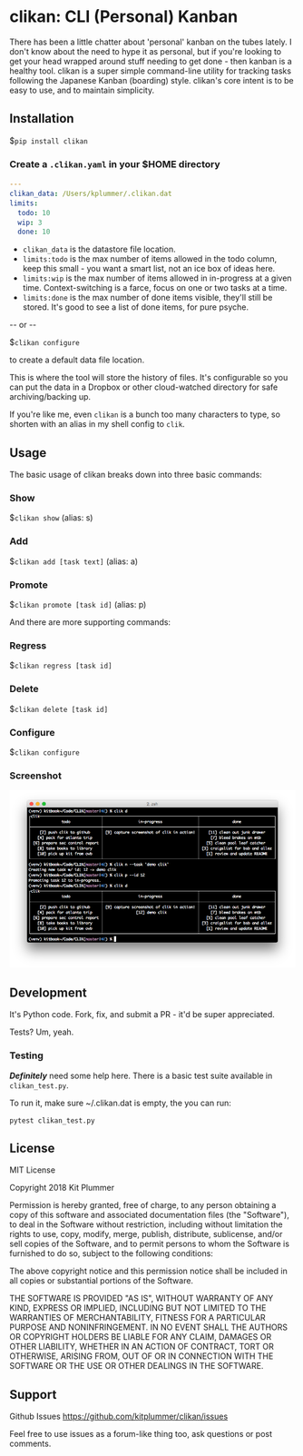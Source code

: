 # clikan: CLI (Personal) Kanban
There has been a little chatter about 'personal' kanban on the tubes lately.  I don't know about the need to hype it as personal, but if you're looking to get your head wrapped around stuff needing to get done - then kanban is a healthy tool.  clikan is a super simple command-line utility for tracking tasks following the Japanese Kanban (boarding) style.  clikan's core intent is to be easy to use, and to maintain simplicity.

## Installation

$`pip install clikan`

### Create a `.clikan.yaml` in your $HOME directory

```yaml
---
clikan_data: /Users/kplummer/.clikan.dat
limits:
  todo: 10
  wip: 3
  done: 10
```

* `clikan_data` is the datastore file location.
* `limits:todo` is the max number of items allowed in the todo column, keep this small - you want a smart list, not an ice box of ideas here.
* `limits:wip` is the max number of items allowed in in-progress at a given time.  Context-switching is a farce, focus on one or two tasks at a time.
* `limits:done` is the max number of done items visible, they'll still be stored.  It's good to see a list of done items, for pure psyche.

-- or --

$`clikan configure`

to create a default data file location.

This is where the tool will store the history of files.  It's configurable so you can put the data in a Dropbox or other cloud-watched directory for safe archiving/backing up.

If you're like me, even `clikan` is a bunch too many characters to type, so shorten with an alias in my shell config to `clik`.

## Usage
The basic usage of clikan breaks down into three basic commands:

### Show

$`clikan show` (alias: s)

### Add

$`clikan add [task text]` (alias: a)

### Promote

$`clikan promote [task id]` (alias: p)

And there are more supporting commands:

### Regress

$`clikan regress [task id]`

### Delete

$`clikan delete [task id]`

### Configure

$`clikan configure`

### Screenshot

![Screenshot](screenshot.png)

## Development

It's Python code.  Fork, fix, and submit a PR - it'd be super appreciated.

Tests?  Um, yeah.

### Testing

***Definitely*** need some help here.  There is a basic test suite available in `clikan_test.py`.

To run it, make sure ~/.clikan.dat is empty, the you can run:

```
pytest clikan_test.py
```

## License

MIT License

Copyright 2018 Kit Plummer

Permission is hereby granted, free of charge, to any person obtaining a copy of this software and associated documentation files (the "Software"), to deal in the Software without restriction, including without limitation the rights to use, copy, modify, merge, publish, distribute, sublicense, and/or sell copies of the Software, and to permit persons to whom the Software is furnished to do so, subject to the following conditions:

The above copyright notice and this permission notice shall be included in all copies or substantial portions of the Software.

THE SOFTWARE IS PROVIDED "AS IS", WITHOUT WARRANTY OF ANY KIND, EXPRESS OR IMPLIED, INCLUDING BUT NOT LIMITED TO THE WARRANTIES OF MERCHANTABILITY, FITNESS FOR A PARTICULAR PURPOSE AND NONINFRINGEMENT. IN NO EVENT SHALL THE AUTHORS OR COPYRIGHT HOLDERS BE LIABLE FOR ANY CLAIM, DAMAGES OR OTHER LIABILITY, WHETHER IN AN ACTION OF CONTRACT, TORT OR OTHERWISE, ARISING FROM, OUT OF OR IN CONNECTION WITH THE SOFTWARE OR THE USE OR OTHER DEALINGS IN THE SOFTWARE.

## Support

Github Issues
https://github.com/kitplummer/clikan/issues

Feel free to use issues as a forum-like thing too, ask questions or post comments.
